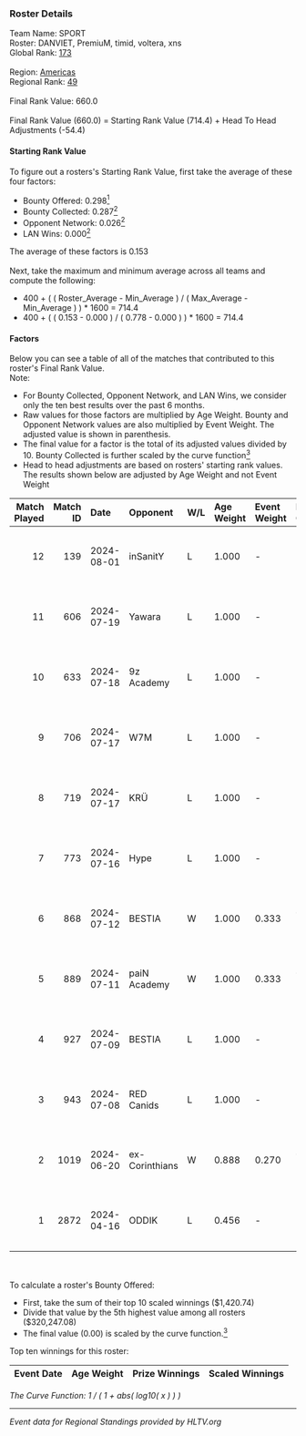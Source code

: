 ### Roster Details<br />
Team Name: SPORT<br />
Roster: DANVIET, PremiuM, timid, voltera, xns<br />
Global Rank: [173](../standings_global.md)<br />
<br />
Region: [Americas]( ../standings_americas.md)<br />
Regional Rank: [49]( ../standings_americas.md)<br />
<br />
Final Rank Value:  660.0<br />
<br />
Final Rank Value (660.0) = Starting Rank Value (714.4) + Head To Head Adjustments (-54.4)<br />

#### Starting Rank Value<br />
To figure out a rosters's Starting Rank Value, first take the average of these four factors:<br />
- Bounty Offered: 0.298[<sup>1</sup>](#table2)
- Bounty Collected: 0.287[<sup>2</sup>](#table1)
- Opponent Network: 0.026[<sup>2</sup>](#table1)
- LAN Wins: 0.000[<sup>2</sup>](#table1)

The average of these factors is 0.153<br />
<br />
Next, take the maximum and minimum average across all teams and compute the following:<br />
- 400 + ( ( Roster_Average - Min_Average ) / ( Max_Average - Min_Average ) ) * 1600 = 714.4
- 400 + ( ( 0.153 - 0.000 ) / ( 0.778 - 0.000 ) ) * 1600 = 714.4


#### Factors<br />
Below you can see a table of all of the matches that contributed to this roster's Final Rank Value.<br />
Note:<br />

- For Bounty Collected, Opponent Network, and LAN Wins, we consider only the ten best results over the past 6 months.
- Raw values for those factors are multiplied by Age Weight. Bounty and Opponent Network values are also multiplied by Event Weight. The adjusted value is shown in parenthesis.
- The final value for a factor is the total of its adjusted values divided by 10. Bounty Collected is further scaled by the curve function[<sup>3</sup>](#curveFunction)
- Head to head adjustments are based on rosters' starting rank values. The results shown below are adjusted by Age Weight and not Event Weight
<span id="table1"></span><br />


| Match Played | Match ID | Date       | Opponent       | W/L | Age Weight | Event Weight | Bounty Collected | Opponent Network | LAN Wins  | H2H Adj. | Roster                                 |
| -: | -: | :- | :- | :- | :- | :- | :- | :- | :- | -: | :- |
|           12 |      139 | 2024-08-01 | inSanitY       | L   | 1.000      | -            | -                | -                | -         |    -4.48 | DANVIET, PremiuM, timid, voltera, xns  |
|           11 |      606 | 2024-07-19 | Yawara         | L   | 1.000      | -            | -                | -                | -         |   -23.02 | DANVIET, PremiuM, timid, voltera, xns  |
|           10 |      633 | 2024-07-18 | 9z Academy     | L   | 1.000      | -            | -                | -                | -         |   -23.64 | DANVIET, PremiuM, timid, voltera, xns  |
|            9 |      706 | 2024-07-17 | W7M            | L   | 1.000      | -            | -                | -                | -         |   -11.92 | DANVIET, PremiuM, timid, voltera, xns  |
|            8 |      719 | 2024-07-17 | KRÜ            | L   | 1.000      | -            | -                | -                | -         |    -9.51 | DANVIET, PremiuM, timid, voltera, xns  |
|            7 |      773 | 2024-07-16 | Hype           | L   | 1.000      | -            | -                | -                | -         |    -9.46 | DANVIET, PremiuM, timid, voltera, xns  |
|            6 |      868 | 2024-07-12 | BESTIA         | W   | 1.000      | 0.333        | 0.096 (0.032)    | 0.776 (0.259)    | 0 (0.000) |    25.90 | DANVIET, PremiuM, timid, voltera, xns  |
|            5 |      889 | 2024-07-11 | paiN Academy   | W   | 1.000      | 0.333        | 0.000 (0.000)    | 0.000 (0.000)    | 0 (0.000) |     4.56 | DANVIET, PremiuM, timid, voltera, xns  |
|            4 |      927 | 2024-07-09 | BESTIA         | L   | 1.000      | -            | -                | -                | -         |    -4.60 | DANVIET, PremiuM, timid, voltera, xns  |
|            3 |      943 | 2024-07-08 | RED Canids     | L   | 1.000      | -            | -                | -                | -         |    -2.52 | DANVIET, PremiuM, timid, voltera, xns  |
|            2 |     1019 | 2024-06-20 | ex-Corinthians | W   | 0.888      | 0.270        | 0.004 (0.001)    | 0.000 (0.000)    | 0 (0.000) |     7.32 | DANVIET, farias, PremiuM, voltera, xns |
|            1 |     2872 | 2024-04-16 | ODDIK          | L   | 0.456      | -            | -                | -                | -         |    -3.01 | DANVIET, farias, PremiuM, voltera, xns |

<br />
<span id="table2"></span><br />
To calculate a roster's Bounty Offered:<br />

- First, take the sum of their top 10 scaled winnings ($1,420.74)
- Divide that value by the 5th highest value among all rosters ($320,247.08)
- The final value (0.00) is scaled by the curve function.[<sup>3</sup>](#curveFunction)

Top ten winnings for this roster:<br />

| Event Date | Age Weight | Prize Winnings | Scaled Winnings |
| :- | -: | :- | :- |


<span id="curveFunction"></span>_The Curve Function: 1 / ( 1 + abs( log10( x ) ) )_<br />

---
_Event data for Regional Standings provided by HLTV.org_<br />
